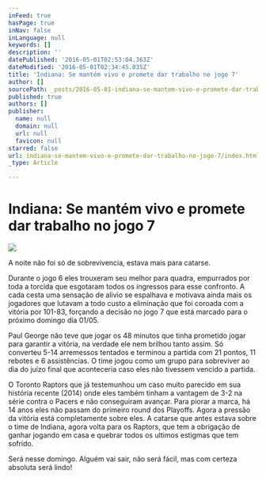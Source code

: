 ```yaml
---
inFeed: true
hasPage: true
inNav: false
inLanguage: null
keywords: []
description: ''
datePublished: '2016-05-01T02:53:04.363Z'
dateModified: '2016-05-01T02:34:45.035Z'
title: 'Indiana: Se mantém vivo e promete dar trabalho no jogo 7'
author: []
sourcePath: _posts/2016-05-01-indiana-se-mantem-vivo-e-promete-dar-trabalho-no-jogo-7.md
published: true
authors: []
publisher:
  name: null
  domain: null
  url: null
  favicon: null
starred: false
url: indiana-se-mantem-vivo-e-promete-dar-trabalho-no-jogo-7/index.html
_type: Article

---
```

# Indiana: Se mantém vivo e promete dar trabalho no jogo 7
![](https://the-grid-user-content.s3-us-west-2.amazonaws.com/e421fb02-1bd7-428a-8faa-61c9b1b85a78.jpg)

A noite não foi só de sobrevivencia, estava mais para catarse.

Durante o jogo 6 eles trouxeram seu melhor para quadra, empurrados por toda a torcida que esgotaram todos os ingressos para esse confronto. A cada cesta uma sensação de alivio se espalhava e motivava ainda mais os jogadores que lutavam a todo custo a eliminação que foi coroada com a vitória por 101-83, forçando a decisão no jogo 7 que está marcado para o próximo domingo dia 01/05\.

Paul George não teve que jogar os 48 minutos que tinha prometido jogar para garantir a vitória, na verdade ele nem brilhou tanto assim. Só converteu 5-14 arremessos tentados e terminou a partida com 21 pontos, 11 rebotes e 6 assistências. O time jogou como um grupo para sobreviver ao dia do juízo final que aconteceria caso eles não tivessem vencido a partida.

O Toronto Raptors que já testemunhou um caso muito parecido em sua história recente (2014) onde eles também tinham a vantagem de 3-2 na série contra o Pacers e não conseguiram avançar. Para piorar a marca, há 14 anos eles não passam do primeiro round dos Playoffs. Agora a pressão da vitória está completamente sobre eles. A catarse que antes estava sobre o time de Indiana, agora volta para os Raptors, que tem a obrigação de ganhar jogando em casa e quebrar todos os ultimos estigmas que tem sofrido.

Será nesse domingo. Alguém vai sair, não será fácil, mas com certeza absoluta será lindo!